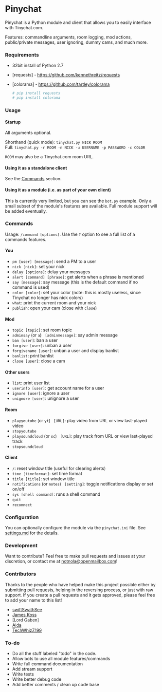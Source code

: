 # Pinychat

Pinychat is a Python module and client that allows you to easily interface with Tinychat.com. 

Features: commandline arguments, room logging, mod actions, public/private messages, user ignoring, dummy cams, and much more.

### Requirements 

* 32bit install of Python 2.7
* [requests] - https://github.com/kennethreitz/requests 
* [colorama] - https://github.com/tartley/colorama

    ```sh
    # pip install requests 
    # pip install colorama
    ```

### Usage

#### Startup
All arguments optional.

Shorthand (quick mode): `tinychat.py NICK ROOM`  
Full: `tinychat.py -r ROOM -n NICK -u USERNAME -p PASSWORD -c COLOR`

 `ROOM` may also be a Tinychat.com room URL.

#### Using it as a standalone client

See the [Commands](#commands) section.

#### Using it as a module (i.e. as part of your own client)

This is currently very limited, but you can see the `bot.py` example. Only a small subset of the module's features are available. Full module support will be added eventually.

### Commands

Usage: `/command [options]`. Use the `?` option to see a full list of a commands features.

#### You

* `pm [user] [message]`: send a PM to a user
* `nick [nick]`: set your nick
* `delay [options]`: delay your messages
* `alert [command] [phrase]`: get alerts when a phrase is mentioned
* `say [message]`: say message (this is the default command if no command is used)
* `color [color]`: set your color (note: this is mostly useless, since Tinychat no longer has nick colors)
* `what`: print the current room and your nick
* `publish`: open your cam (close with `close`)

#### Mod

* `topic [topic]`: set room topic 
* `adminsay` (or `a`) ` [adminmessage]`: say admin message
* `ban [user]`: ban a user
* `forgive [user]`: unban a user
* `forgivename [user]`: unban a user and display banlist
* `banlist`: print banlist 
* `close [user]`: close a cam

#### Other users

* `list`: print user list
* `userinfo [user]`: get account name for a user
* `ignore [user]`: ignore a user
* `unignore [user]`: unignore a user

#### Room

* `playyoutube` (or `yt`) ` [URL]`: play video from URL or view last-played video
* `stopyoutube` 
* `playsoundcloud`  (or `sc`) ` [URL]`: play track from URL or view last-played track
* `stopsoundcloud` 

#### Client

* `/`: reset window title (useful for clearing alerts)
* `time [timeformat]`: set time format
* `title [title]`: set window title
* `notifications` (or `notes`) ` [setting]`: toggle notifications display or set on/off
* `sys [shell command]`: runs a shell command
* `quit`
* `reconnect` 

### Configuration

You can optionally configure the module via the `pinychat.ini` file. See [settings.md](settings.md) for the details.

### Development

Want to contribute? Feel free to make pull requests and issues at your discretion, or contact me at notnola@openmailbox.com!

### Contributors
Thanks to the people who have helped make this project possible either by submitting pull requests, helping in the reversing process, or just with raw support. If you create a pull requests and it gets approved, please feel free to add your name to this list!
- [swiftSwathSee](https://github.com/swiftSwathSee)
- [James Koss](http://www.jameskoss.com)
- [Lord Gaben]
- [Aida](https://github.com/Autotonic)
- [TechWhizZ199](https://github.com/TechWhizZ199)

### To-do

 - Do all the stuff labeled "todo" in the code.
 - Allow bots to use all module features/commands
 - Write full command documentation
 - Add stream support
 - Write tests
 - Write better debug code
 - Add better comments / clean up code base
